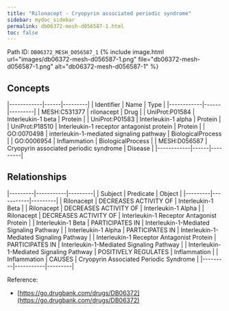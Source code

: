 ```yaml
---
title: "Rilonacept - Cryopyrin associated periodic syndrome"
sidebar: mydoc_sidebar
permalink: db06372-mesh-d056587-1.html
toc: false 
---
```



Path ID: `DB06372_MESH_D056587_1`
{% include image.html url="images/db06372-mesh-d056587-1.png" file="db06372-mesh-d056587-1.png" alt="db06372-mesh-d056587-1" %}

## Concepts

|------------|------|---------|
| Identifier | Name | Type    |
|------------|------|---------|
| MESH:C531377 | rilonacept | Drug |
| UniProt:P01584 | Interleukin-1 beta | Protein |
| UniProt:P01583 | Interleukin-1 alpha | Protein |
| UniProt:P18510 | Interleukin-1 receptor antagonist protein | Protein |
| GO:0070498 | interleukin-1-mediated signaling pathway | BiologicalProcess |
| GO:0006954 | Inflammation | BiologicalProcess |
| MESH:D056587 | Cryopyrin associated periodic syndrome | Disease |
|------------|------|---------|

## Relationships

|---------|-----------|---------|
| Subject | Predicate | Object  |
|---------|-----------|---------|
| Rilonacept | DECREASES ACTIVITY OF | Interleukin-1 Beta |
| Rilonacept | DECREASES ACTIVITY OF | Interleukin-1 Alpha |
| Rilonacept | DECREASES ACTIVITY OF | Interleukin-1 Receptor Antagonist Protein |
| Interleukin-1 Beta | PARTICIPATES IN | Interleukin-1-Mediated Signaling Pathway |
| Interleukin-1 Alpha | PARTICIPATES IN | Interleukin-1-Mediated Signaling Pathway |
| Interleukin-1 Receptor Antagonist Protein | PARTICIPATES IN | Interleukin-1-Mediated Signaling Pathway |
| Interleukin-1-Mediated Signaling Pathway | POSITIVELY REGULATES | Inflammation |
| Inflammation | CAUSES | Cryopyrin Associated Periodic Syndrome |
|---------|-----------|---------|

Reference: 
  - [https://go.drugbank.com/drugs/DB06372](https://go.drugbank.com/drugs/DB06372)
